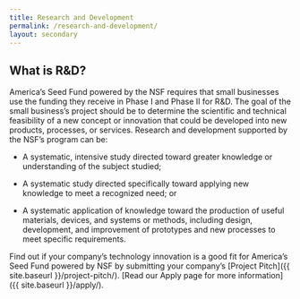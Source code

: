 ```yaml
---
title: Research and Development
permalink: /research-and-development/
layout: secondary
---
```

<section class="section-header background-light-blue">
<div class="usa-section usa-content usa-grid">
<div class="usa-width-one-whole" markdown="1">

# What is R&D?

America’s Seed Fund powered by the NSF requires that small businesses use the funding they receive in Phase I and Phase II for R&D. 
The goal of the small business’s project should be to determine the scientific and technical feasibility of a new concept or innovation that could be developed into new products, processes, or services. Research and development supported by the NSF’s program can be:

* A systematic, intensive study directed toward greater knowledge or understanding of the subject studied; 

* A systematic study directed specifically toward applying new knowledge to meet a recognized need; or 

* A systematic application of knowledge toward the production of useful materials, devices, and systems or methods, including design, development, and improvement of prototypes and new processes to meet specific requirements.

Find out if your company’s technology innovation is a good fit for America’s Seed Fund powered by NSF by submitting your company’s [Project Pitch]({{ site.baseurl }}/project-pitch/). [Read our Apply page for more information]({{ site.baseurl }}/apply/).


</div>
</div>
</section>
